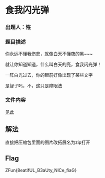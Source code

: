 # 食我闪光弹
### 出题人：恠
### 题目描述
你永远不懂我伤悲，就像白天不懂夜的黑~~~

就让你知道知道，什么叫白天的亮，食我闪光弹！

一阵白光过去，你的眼前好像出现了某些文字

是智子吗，不，这只是障眼法

### 文件内容

[见此](https://github.com/NoSparkHere/ZFun2023/blob/main/problems/extension/files/camouflage.zip)

## 解法
直接把压缩包里面的图片改拓展名为zip打开
## Flag
ZFun{8eatifUL_B3aUty_NlCe_fiaG}



